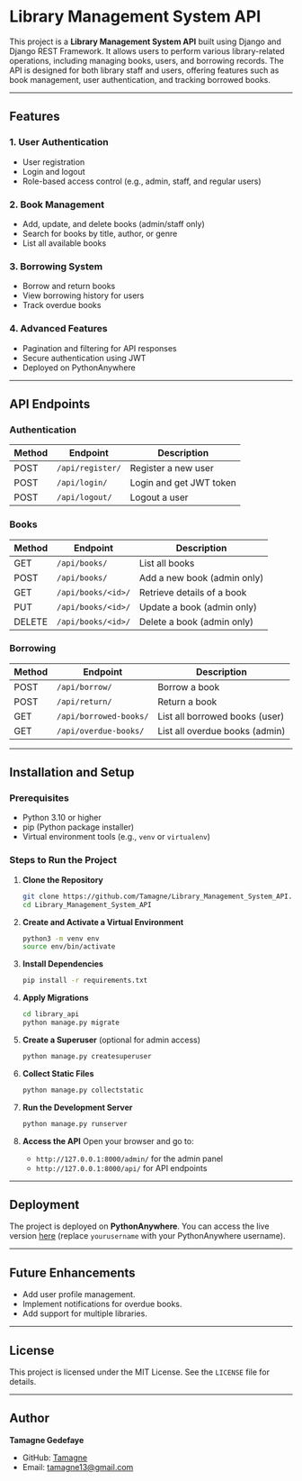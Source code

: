 # Library Management System API

This project is a **Library Management System API** built using Django and Django REST Framework. It allows users to perform various library-related operations, including managing books, users, and borrowing records. The API is designed for both library staff and users, offering features such as book management, user authentication, and tracking borrowed books.

---

## Features

### 1. **User Authentication**
- User registration
- Login and logout
- Role-based access control (e.g., admin, staff, and regular users)

### 2. **Book Management**
- Add, update, and delete books (admin/staff only)
- Search for books by title, author, or genre
- List all available books

### 3. **Borrowing System**
- Borrow and return books
- View borrowing history for users
- Track overdue books

### 4. **Advanced Features**
- Pagination and filtering for API responses
- Secure authentication using JWT
- Deployed on PythonAnywhere

---

## API Endpoints

### Authentication
| Method | Endpoint          | Description              |
|--------|-------------------|--------------------------|
| POST   | `/api/register/`  | Register a new user      |
| POST   | `/api/login/`     | Login and get JWT token  |
| POST   | `/api/logout/`    | Logout a user            |

### Books
| Method | Endpoint               | Description                  |
|--------|------------------------|------------------------------|
| GET    | `/api/books/`          | List all books               |
| POST   | `/api/books/`          | Add a new book (admin only)  |
| GET    | `/api/books/<id>/`     | Retrieve details of a book   |
| PUT    | `/api/books/<id>/`     | Update a book (admin only)   |
| DELETE | `/api/books/<id>/`     | Delete a book (admin only)   |

### Borrowing
| Method | Endpoint                        | Description                        |
|--------|---------------------------------|------------------------------------|
| POST   | `/api/borrow/`                  | Borrow a book                      |
| POST   | `/api/return/`                  | Return a book                      |
| GET    | `/api/borrowed-books/`          | List all borrowed books (user)     |
| GET    | `/api/overdue-books/`           | List all overdue books (admin)     |

---

## Installation and Setup

### Prerequisites
- Python 3.10 or higher
- pip (Python package installer)
- Virtual environment tools (e.g., `venv` or `virtualenv`)

### Steps to Run the Project

1. **Clone the Repository**
   ```bash
   git clone https://github.com/Tamagne/Library_Management_System_API.git
   cd Library_Management_System_API
   ```

2. **Create and Activate a Virtual Environment**
   ```bash
   python3 -m venv env
   source env/bin/activate
   ```

3. **Install Dependencies**
   ```bash
   pip install -r requirements.txt
   ```

4. **Apply Migrations**
   ```bash
   cd library_api
   python manage.py migrate
   ```

5. **Create a Superuser** (optional for admin access)
   ```bash
   python manage.py createsuperuser
   ```

6. **Collect Static Files**
   ```bash
   python manage.py collectstatic
   ```

7. **Run the Development Server**
   ```bash
   python manage.py runserver
   ```

8. **Access the API**
   Open your browser and go to:
   - `http://127.0.0.1:8000/admin/` for the admin panel
   - `http://127.0.0.1:8000/api/` for API endpoints

---

## Deployment
The project is deployed on **PythonAnywhere**. You can access the live version [here](https://yourusername.pythonanywhere.com) (replace `yourusername` with your PythonAnywhere username).

---

## Future Enhancements
- Add user profile management.
- Implement notifications for overdue books.
- Add support for multiple libraries.

---

## License
This project is licensed under the MIT License. See the `LICENSE` file for details.

---

## Author
**Tamagne Gedefaye**
- GitHub: [Tamagne](https://github.com/Tamagne)
- Email: tamagne13@gmail.com
